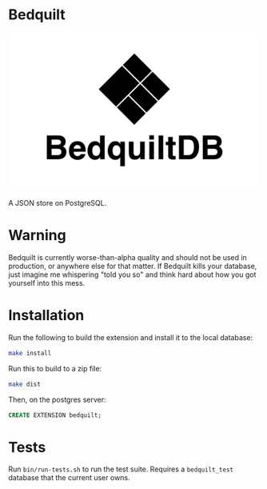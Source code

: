 # Bedquilt

![Bedquilt](./resources/bedquilt_logo_tile.png)

A JSON store on PostgreSQL.


# Warning

Bedquilt is currently worse-than-alpha quality and should not be used in production,
or anywhere else for that matter. If Bedquilt kills your database, just imagine me
whispering "told you so" and think hard about how you got yourself into this
mess.


# Installation

Run the following to build the extension and install it to the local database:

```bash
make install
```

Run this to build to a zip file:

```bash
make dist
```

Then, on the postgres server:

```sql
CREATE EXTENSION bedquilt;
```


# Tests

Run `bin/run-tests.sh` to run the test suite. Requires a `bedquilt_test` database
that the current user owns.
